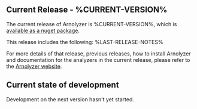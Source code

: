## Current Release - %CURRENT-VERSION% ##
The current release of Arnolyzer is %CURRENT-VERSION%, which is [available as a nuget package](https://www.nuget.org/packages/Arnolyzer/). 

This release includes the following:
%LAST-RELEASE-NOTES%

For more details of that release, previous releases, how to install Arnolyzer and documentation for the analyzers in the current release, please refer to the [Arnolyzer website](http://davidarno.github.io/Arnolyzer/).

## Current state of development ##
Development on the next version hasn't yet started.
